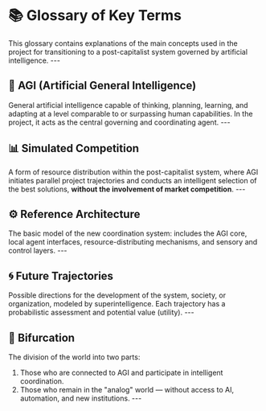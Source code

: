 # 📚 Glossary of Key Terms

This glossary contains explanations of the main concepts used in the project for transitioning to a post-capitalist system governed by artificial intelligence. ---

## 🧠 AGI (Artificial General Intelligence)

General artificial intelligence capable of thinking, planning, learning, and adapting at a level comparable to or surpassing human capabilities. In the project, it acts as the central governing and coordinating agent. ---

## 📊 Simulated Competition

A form of resource distribution within the post-capitalist system, where AGI initiates parallel project trajectories and conducts an intelligent selection of the best solutions, **without the involvement of market competition**. ---

## ⚙️ Reference Architecture

The basic model of the new coordination system: includes the AGI core, local agent interfaces, resource-distributing mechanisms, and sensory and control layers. ---

## 🌀 Future Trajectories

Possible directions for the development of the system, society, or organization, modeled by superintelligence. Each trajectory has a probabilistic assessment and potential value (utility). ---

## 🧩 Bifurcation

The division of the world into two parts:
1. Those who are connected to AGI and participate in intelligent coordination. 
2. Those who remain in the "analog" world — without access to AI, automation, and new institutions. ---

